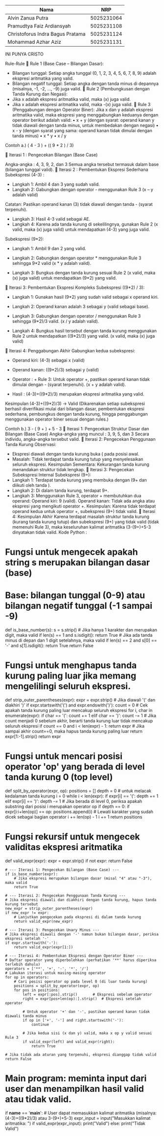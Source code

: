 | Nama           | NRP        | 
| ---            | ---        | 
| Alvin Zanua Putra | 5025231064 |
| Pramudtya Faiz Ardiansyah | 5025231108 |
| Christoforus Indra Bagus Pratama | 5025231124 |
| Mohammad Azhar Aziz | 5025231131 |


INI PUNYA CRISTO

Rule-Rule
	Rule 1 (Base Case – Bilangan Dasar):
-	Bilangan tunggal: Setiap angka tunggal (0, 1, 2, 3, 4, 5, 6, 7, 8, 9) adalah ekspresi aritmatika yang valid.
-	Bilangan negatif tunggal: Setiap angka dengan tanda minus di depannya (misalnya, -1, -2, …, -9) juga valid.
	Rule 2 (Pembungkusan dengan Tanda Kurung dan Negasi):
-	Jika x adalah ekspresi aritmatika valid, maka (x) juga valid.
-	Jika x adalah ekspresi aritmatika valid, maka -(x) juga valid.
	Rule 3 (Penggabungan dengan Operator Biner):
Jika x dan y adalah ekspresi aritmatika valid, maka ekspresi yang menggabungkan keduanya dengan operator berikut adalah valid:
•	x + y (dengan syarat: operand kanan y tidak diawali dengan tanda minus, untuk membedakan dengan negasi)
•	x - y (dengan syarat yang sama: operand kanan tidak dimulai dengan tanda minus)
•	x * y
•	x / y

Contoh 
a.) ( 4 - 3 ) + (( 9 * 2 ) / 3)
 
	Iterasi 1 : Pengecekan Bilangan (Base Case)
 
Angka-angka : 4, 3, 9, 2, dan 3
Semua angka tersebut termasuk dalam base (bilangan tunggal valid).
	Iterasi 2 : Pembentukan Ekspresi Sederhana
Subekspresi (4-3) :
-	Langkah 1: Ambil 4 dan 3 yang sudah valid.
-	Langkah 2: Gabungkan dengan operator - menggunakan Rule 3 (x – y adalah valid)
 
Catatan: Pastikan operand kanan (3) tidak diawali dengan tanda - (syarat terpenuhi).
-	Langkah 3: Hasil 4-3 valid sebagai AE.
-	Langkah 4: Karena ada tanda kurung di sekelilingnya, gunakan Rule 2 (x valid, maka (x) juga valid) untuk mendapatkan (4-3) yang juga valid.
 
Subekspresi (9*2):
-	Langkah 1: Ambil 9 dan 2 yang valid.
-	Langkah 2: Gabungkan dengan operator * menggunakan Rule 3 sehingga 9*2 valid (x * y adalah valid).
 
-	Langkah 3: Bungkus dengan tanda kurung sesuai Rule 2 (x valid, maka (x) juga valid) untuk mendapatkan (9*2) yang valid.
 
	Iterasi 3: Pembentukan Ekspresi Kompleks
Subekspresi ((9*2) / 3):
-	Langkah 1: Gunakan hasil (9*2) yang sudah valid sebagai x operand kiri.
-	Langkah 2: Operand kanan adalah 3 sebagai y (valid sebagai base).
-	Langkah 3: Gabungkan dengan operator / menggunakan Rule 3 sehingga (9*2)/3 valid. (x / y adalah valid).
 
-	Langkah 4: Bungkus hasil tersebut dengan tanda kurung menggunakan Rule 2 untuk mendapatkan ((9*2)/3) yang valid. (x valid, maka (x) juga valid)
 
	Iterasi 4: Penggabungan Akhir
Gabungkan kedua subekspresi:
-	Operand kiri: (4-3) sebagai x (valid) 
-	Operand kanan: ((9*2)/3) sebagai y (valid)
-	Operator : +
Rule 3: Untuk operator +, pastikan operand kanan tidak dimulai dengan - (syarat terpenuhi). (x + y adalah valid).
 
-	Hasil : (4-3)+((9*2)/3) merupakan ekspresi aritmatika yang valid.
 
Kesimpulan
(4-3)+((9*2)/3) → Valid
(Dikarenakan setiap subekspresi berhasil diverifikasi mulai dari bilangan dasar, pembentukan ekspresi sederhana, pembungkus dengan tanda kurung, hingga penggabungan menggunakan operator biner sesuai dengan rules.)


Contoh
b.) 3 - ( 9 + ) + 5 - 3
	Iterasi 1: Pengecekan Struktur Dasar dan Bilangan (Base Case)
Angka-angka yang muncul : 3, 9, 5, dan 3
Secara individu, angka-angka tersebut valid.
	Iterasi 2: Pengecekan Penggunaan Tanda Kurung
Observasi:
-	Ekspresi diawali dengan tanda kurung buka ( pada posisi awal.
-	Masalah: Tidak terdapat tanda kurung tutup yang menyelesaikan seluruh ekspresi.
Kesimpulan Sementara: Kekurangan tanda kurung menandakan struktur tidak lengkap.
	Iterasi 3: Pengecekan Subekspresi Internal
Subekspresi (9+):
-	Langkah 1: Terdapat tanda kurung yang membuka dengan (9+ dan diikuti oleh tanda ).
-	Langkah 2: Di dalam tanda kurung, terdapat 9+.
-	Langkah 3: Menggunakan Rule 3, operator + membutuhkan dua operand:
Operand kiri: 9 (valid).
Operand kanan: Tidak ada angka atau ekspresi yang mengikuti operator +.
Kesimpulan: Karena tidak terdapat operand kedua untuk operator +, subekspresi (9+) tidak valid.
	Iterasi 4: Kesimpulan Akhir
Karena terdapat masalah struktur tanda kurung (kurang tanda kurung tutup) dan subekspresi (9+) yang tidak valid (tidak memenuhi Rule 3), maka keseluruhan kalimat aritmatika (3-(9+)+5-3 dinyatakan tidak valid.
Kode Python :


# Fungsi untuk mengecek apakah string s merupakan bilangan dasar (base)
# Base: bilangan tunggal (0-9) atau bilangan negatif tunggal (-1 sampai -9)
def is_base_number(s):
    s = s.strip()
    # Jika hanya 1 karakter dan merupakan digit, maka valid
    if len(s) == 1 and s.isdigit():
        return True
    # Jika ada tanda minus di depan dan 1 digit setelahnya, maka valid
    if len(s) == 2 and s[0] == '-' and s[1].isdigit():
        return True
    return False

# Fungsi untuk menghapus tanda kurung paling luar jika memang mengelilingi seluruh ekspresi.
def strip_outer_parentheses(expr):
    expr = expr.strip()
    # Jika diawali '(' dan diakhiri ')'
    if expr.startswith('(') and expr.endswith(')'):
        count = 0
        # Cek apakah tanda kurung paling luar mencakup seluruh ekspresi
        for i, char in enumerate(expr):
            if char == '(':
                count += 1
            elif char == ')':
                count -= 1
            # Jika count menjadi 0 sebelum akhir, berarti tanda kurung luar tidak mencakup seluruh ekspresi
            if count == 0 and i < len(expr) - 1:
                return expr
        # Jika sampai akhir count==0, maka hapus tanda kurung paling luar
        return expr[1:-1].strip()
    return expr

# Fungsi untuk mencari posisi operator 'op' yang berada di level tanda kurung 0 (top level)
def split_by_operator(expr, op):
    positions = []
    depth = 0  # untuk melacak kedalaman tanda kurung
    i = 0
    while i < len(expr):
        if expr[i] == '(':
            depth += 1
        elif expr[i] == ')':
            depth -= 1
        # Jika berada di level 0, periksa apakah substring dari posisi i merupakan operator op
        if depth == 0:
            if expr[i:i+len(op)] == op:
                positions.append(i)
                # Lewati karakter yang sudah dicek sebagai bagian operator
                i += len(op) - 1
        i += 1
    return positions

# Fungsi rekursif untuk mengecek validitas ekspresi aritmatika
def valid_expr(expr):
    expr = expr.strip()
    if not expr:
        return False

    # --- Iterasi 1: Pengecekan Bilangan (Base Case) ---
    if is_base_number(expr):
        # Jika ekspresi merupakan bilangan dasar (misal "4" atau "-3"), maka valid
        return True

    # --- Iterasi 2: Pengecekan Penggunaan Tanda Kurung ---
    # Jika ekspresi diawali dan diakhiri dengan tanda kurung, hapus tanda kurung tersebut
    new_expr = strip_outer_parentheses(expr)
    if new_expr != expr:
        # Lanjutkan pengecekan pada ekspresi di dalam tanda kurung
        return valid_expr(new_expr)

    # --- Iterasi 3: Pengecekan Unary Minus ---
    # Jika ekspresi diawali dengan '-' namun bukan bilangan dasar, periksa ekspresi setelah '-'
    if expr.startswith('-'):
        return valid_expr(expr[1:])

    # --- Iterasi 4: Pembentukan Ekspresi dengan Operator Biner ---
    # Daftar operator yang diperbolehkan (perhatikan '**' harus diperiksa terlebih dahulu)
    operators = ['**', '+', '-', '*', '/']
    # Lakukan iterasi untuk masing-masing operator
    for op in operators:
        # Cari posisi operator op pada level 0 (di luar tanda kurung)
        positions = split_by_operator(expr, op)
        for pos in positions:
            left = expr[:pos].strip()       # Ekspresi sebelum operator
            right = expr[pos+len(op):].strip()  # Ekspresi setelah operator

            # Untuk operator '+' dan '-', pastikan operand kanan tidak diawali tanda minus
            if op in ['+', '-'] and right.startswith('-'):
                continue

            # Jika kedua sisi (x dan y) valid, maka x op y valid sesuai Rule 3
            if valid_expr(left) and valid_expr(right):
                return True

    # Jika tidak ada aturan yang terpenuhi, ekspresi dianggap tidak valid
    return False

# Main program: meminta input dari user dan menampilkan hasil valid atau tidak valid.
if __name__ == '__main__':
    # User dapat memasukkan kalimat aritmatika (misalnya: (4-3)+((9*2)/3) atau 3-(9+)+5-3)
    expr_input = input("Masukkan kalimat aritmatika: ")
    if valid_expr(expr_input):
        print("Valid")
    else:
        print("Tidak Valid")
